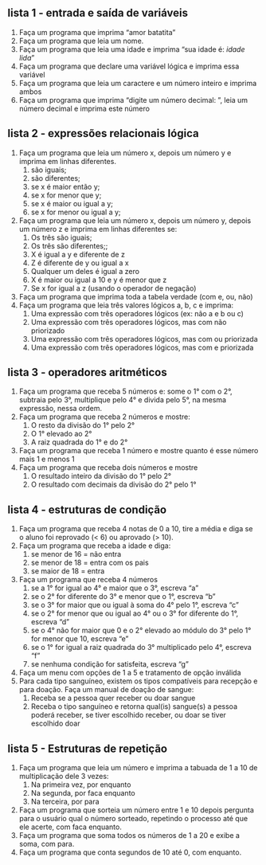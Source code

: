 ## lista 1 - entrada e saída de  variáveis
1. Faça um programa que imprima “amor batatita”    
2. Faça um programa que leia um nome.    
3. Faça um programa que leia uma idade e imprima “sua idade é: *idade lida*”         
4. Faça um programa que declare uma variável lógica e imprima essa variável    
5. Faça um programa que leia um caractere e um número inteiro e imprima ambos    
6. Faça um programa que imprima “digite um número decimal: ”, leia um número decimal e imprima este número
## lista 2 - expressões relacionais lógica
1. Faça um programa que leia um número x, depois um número y e imprima em linhas diferentes.
    1. são iguais;
    2. são diferentes;
    3. se x é maior então y;
    4. se x for menor que y;
    5. se x é maior ou igual a y;
    6. se x for menor ou igual a y;
2. Faça um programa que leia um número x, depois um número y, depois um número z e imprima em linhas diferentes se:
    1. Os três são iguais;
    2. Os três são diferentes;;
    3. X é igual a y e diferente de z
    4. Z é diferente de y ou igual a x
    5. Qualquer um deles é igual a zero
    6. X é maior ou igual a 10 e y é menor que z
    7. Se x for igual a z (usando o operador de negação)
3. Faça um programa que imprima toda a tabela verdade (com e, ou, não)
4. Faça um programa que leia três valores lógicos a, b, c e imprima:                                                                          
    1. Uma expressão com três operadores lógicos (ex: não a e b ou c)
    2. Uma expressão com três operadores lógicos, mas com não priorizado                                                         
    3. Uma expressão com três operadores lógicos, mas com ou priorizada
    4. Uma expressão com três operadores lógicos, mas com e priorizada  
## lista 3 - operadores aritméticos
1. Faça um programa que receba 5 números e: some o 1° com o 2°, subtraia pelo 3°, multiplique pelo 4° e divida pelo 5°, na mesma expressão, nessa ordem.    
2. Faça um programa que receba 2 números e mostre:
    1. O resto da divisão do 1° pelo 2°
    2. O 1° elevado ao 2°
    3. A raiz quadrada do 1° e do 2°    
3. Faça um programa que receba 1 número e mostre quanto é esse número mais 1 e menos 1   
4. Faça um programa que receba dois números e mostre
    1. O resultado inteiro da divisão do 1° pelo 2° 
    2. O resultado com decimais da divisão do 2° pelo 1°
## lista 4 - estruturas de condição
1. Faça um programa que receba 4 notas de 0 a 10, tire a média e diga se o aluno foi reprovado (< 6) ou aprovado (> 10).   
2. Faça um programa que receba a idade e diga:
    1. se menor de 16 = não entra
    2. se menor de 18 = entra com os pais
    3. se maior de 18 = entra      
3. Faça um programa que receba 4 números
    1. se a 1° for igual ao 4° e maior que o 3°, escreva “a”
    2. se o 2° for diferente do 3° e menor que o 1°, escreva “b”
    3. se o 3° for maior que ou igual à soma do 4° pelo 1°, escreva “c”
    4. se o 2° for menor que ou igual ao 4° ou o 3° for diferente do 1°, escreva “d”
    5. se o 4° não for maior que 0 e o 2° elevado ao módulo do 3° pelo 1° for menor que 10, escreva “e”
    6. se o 1° for igual a raiz quadrada do 3° multiplicado pelo 4°, escreva “f”
    7. se nenhuma condição for satisfeita, escreva “g”
4. Faça um menu com opções de 1 a 5 e tratamento de opção inválida    
5. Para cada tipo sanguíneo, existem os tipos compatíveis para recepção e para doação. Faça um manual de doação de sangue:
    1. Receba se a pessoa quer receber ou doar sangue
    2. Receba o tipo sanguíneo e retorna qual(is) sangue(s) a pessoa poderá receber, se tiver escolhido receber, ou doar se tiver escolhido doar
## lista 5 - Estruturas de repetição
1. Faça um programa que leia um número e imprima a tabuada de 1 a 10 de multiplicação dele 3 vezes:
    1. Na primeira vez, por enquanto
    2. Na segunda, por faca enquanto
    3. Na terceira, por para
2. Faça um programa que sorteia um número entre 1 e 10 depois pergunta para o usuário qual o número sorteado, repetindo o processo até que ele acerte, com faca enquanto.
1. Faça um programa que soma todos os números de 1 a 20 e exibe a soma, com para.
2. Faça um programa que conta segundos de 10 até 0, com enquanto.
